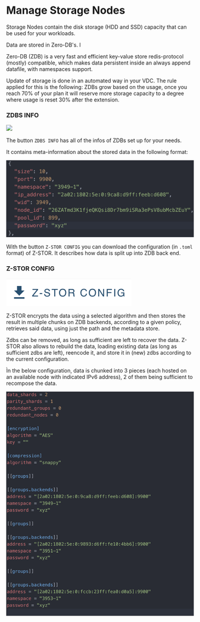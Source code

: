 # Manage Storage Nodes

Storage Nodes contain the disk storage (HDD and SSD) capacity that can be used for your workloads. 

Data are stored in Zero-DB's. I

Zero-DB (ZDB) is a very fast and efficient key-value store redis-protocol (mostly) compatible, which makes data persistent inside an always append datafile, with namespaces support.

Update of storage is done in an automated way in your VDC. 
The rule applied for this is the following: ZDBs grow based on the usage, once you reach 70% of your plan it will reserve more storage capacity to a degree where usage is reset 30% after the extension. 

### ZDBS INFO

![](./img/evdc-k8s-storage-zdb-button.png)

The button `ZDBS INFO` has all of the infos of ZDBs set up for your needs. 

It contains meta-information about the stored data in the following format: 

![](./img/evdc-k8s-storage-zdb.png)

With the button `Z-STOR CONFIG` you can download the configuration (in `.toml` format) of Z-STOR. It describes how data is split up into ZDB back end. 

### Z-STOR CONFIG 

![](./img/evdc-k8s-storage-zstor-config-button.png)

Z-STOR encrypts the data using a selected algorithm and then stores the result in multiple chunks on ZDB backends, according to a given policy, retrieves said data, using just the path and the metadata store.

Zdbs can be removed, as long as sufficient are left to recover the data.
Z-STOR also allows to rebuild the data, loading existing data (as long as sufficient zdbs are left), reencode it, and store it in (new) zdbs according to the current configuration.

Ìn the below configuration, data is chunked into 3 pieces (each hosted on an available node with indicated IPv6 address), 2 of them being sufficient to recompose the data. 

![](./img/evdc-k8s-storage-zstor-config2.png)